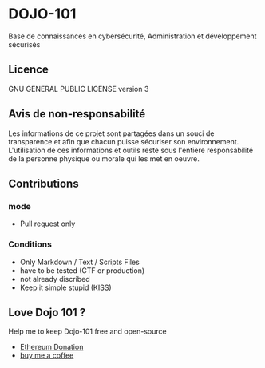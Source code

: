 # DOJO-101

Base de connaissances en cybersécurité, Administration et développement sécurisés

## Licence

GNU GENERAL PUBLIC LICENSE version 3

## Avis de non-responsabilité

Les informations de ce projet sont partagées dans un souci de transparence et afin que chacun puisse sécuriser son environnement.
L'utilisation de ces informations et outils reste sous l'entière responsabilité de la personne physique ou morale qui les met en oeuvre.

## Contributions

### mode

* Pull request only

### Conditions

* Only Markdown / Text / Scripts Files
* have to be tested (CTF or production)
* not already discribed
* Keep it simple stupid (KISS)

## Love Dojo 101 ?

Help me to keep Dojo-101 free and open-source

* [Ethereum Donation](https://etherscan.io/address/0xcC424e30Ff6eEAb4E6B3A900c5446038F858b314)
* [buy me a coffee](https://www.buymeacoffee.com/taisensolutions)
